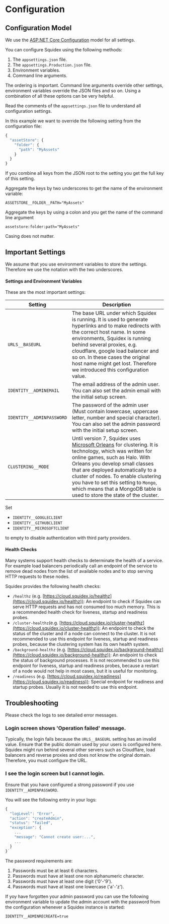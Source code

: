 # Configuration

## Configuration Model

We use the [ASP.NET Core Configuration](https://docs.microsoft.com/en-us/aspnet/core/fundamentals/configuration) model for all settings.

You can configure Squidex using the following methods:

1. The `appsettings.json` file.
2. The `appsettings.Production.json` file.
3. Environment variables.
4. Command line arguments.

The ordering is important. Command line arguments override other settings, environment variables override the JSON files and so on. Using a combination of all these options can be very helpful.

Read the comments of the `appsettings.json` file to understand all configuration settings.

In this example we want to override the following setting from the configuration file:

```javascript
{
  "assetStore": {
    "folder": {
      "path": "MyAssets"
    }
  }
}
```

If you combine all keys from the JSON root to the setting you get the full key of this setting.

Aggregate the keys by two underscores to get the name of the environment variable:

```
ASSETSTORE__FOLDER__PATH="MyAssets"
```

Aggregate the keys by using a colon and you get the name of the command line argument

```
assetstore:folder:path="MyAssets"
```

Casing does not matter.

## Important Settings

We assume that you use environment variables to store the settings. Therefore we use the notation with the two underscores.

#### Settings and Environment Variables

These are the most important settings:

| Setting                   | Description                                                                                                                                                                                                                                                                                                                                                                                                                |
| ------------------------- | -------------------------------------------------------------------------------------------------------------------------------------------------------------------------------------------------------------------------------------------------------------------------------------------------------------------------------------------------------------------------------------------------------------------------- |
| `URLS__BASEURL`           | The base URL under which Squidex is running. It is used to generate hyperlinks and to make redirects with the correct host name. In some environments, Squidex is running behind several proxies, e.g. cloudflare, google load balancer and so on. In these cases the original host name might get lost. Therefore we introduced this configuration value.                                                                 |
| `IDENTITY__ADMINEMAIL`    | The email address of the admin user. You can also set the admin email with the initial setup screen.                                                                                                                                                                                                                                                                                                                       |
| `IDENTITY__ADMINPASSWORD` | The password of the admin user (Must contain lowercase, uppercase letter, number and special character). You can also set the admin password with the initial setup screen.                                                                                                                                                                                                                                                |
| `CLUSTERING__MODE`        | Until version 7, Squidex uses [Microsoft Orleans](https://dotnet.github.io/orleans/index.html) for clustering. It is technology, which was written for online games, such as Halo. With Orleans you develop small classes that are deployed automatically to a cluster of nodes. To enable clustering you have to set this setting to `Mongo`, which means that a MongoDB table is used to store the state of the cluster. |

Set

* `IDENTITY__GOOGLECLIENT`
* `IDENTITY__GITHUBCLIENT`
* `IDENTITY__MICROSOFTCLIENT`

to empty to disable authentication with third party providers.

#### Health Checks

Many systems support health checks to determinate the health of a service. For example load balancers periodically call an endpoint of the service to remove dead nodes from the list of available nodes and to stop serving HTTP requests to these nodes.

Squidex provides the following health checks:

* `/healthz` (e.g. [https://cloud.squidex.io/healthz](https://cloud.squidex.io/healthz)): An endpoint to check if Squidex can serve HTTP requests and has not consumed too much memory. This is a recommended health check for liveness, startup and readiness probes.
* `/cluster-healthz`(e.g. [https://cloud.squidex.io/cluster-healthz](https://cloud.squidex.io/cluster-healthz)): An endpoint to check the status of the cluster and if a node can connect to the cluster. It is not recommended to use this endpoint for liveness, startup and readiness probes, because the clustering system has its own health system.
* `/background-healthz` (e.g. [https://cloud.squidex.io/background-healthz](https://cloud.squidex.io/background-healthz)): An endpoint to check the status of background processes. It is not recommended to use this endpoint for liveness, startup and readiness probes, because a restart of a node would not help in most cases, but it is useful for monitoring.
* `/readiness` (e.g. [https://cloud.squidex.io/readiness](https://cloud.squidex.io/readiness)): Special endpoint for readiness and startup probes. Usually it is not needed to use this endpoint.

## Troubleshooting

Please check the logs to see detailed error messages.

### Login screen shows 'Operation failed' message.

Typically, the login fails because the `URLS__BASEURL` setting has an invalid value. Ensure that the public domain used by your users is configured here. Squidex might run behind several other servers such as Cloudflare, load balancers and reverse proxies and does not know the original domain. Therefore, you must configure the URL.

### I see the login screen but I cannot login.

Ensure that you have configured a strong password if you use `IDENTITY__ADMINPASSWORD`.

You will see the following entry in your logs:

```javascript
{
  "logLevel": "Error",
  "action": "createAdmin",
  "status": "failed",
  "exception": {
    ...
    "message": "Cannot create user:...",
    ...
  }
}`
```

The password requirements are:

1. Passwords must be at least 6 characters.
2. Passwords must have at least one non alphanumeric character.
3. Passwords must have at least one digit ('0'-'9').
4. Passwords must have at least one lowercase ('a'-'z').

If yoy have forgotten your admin password you can use the following environment variable to update the admin account with the password from the configuration whenever a Squidex instance is started:

`IDENTITY__ADMINRECREATE=true`
